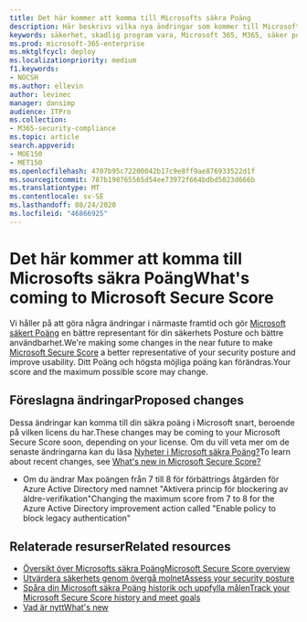```yaml
---
title: Det här kommer att komma till Microsofts säkra Poäng
description: Här beskrivs vilka nya ändringar som kommer till Microsofts säkra poäng i säkerhets Center för Microsoft 365.
keywords: säkerhet, skadlig program vara, Microsoft 365, M365, säker poäng, säkerhets Center, förbättrings åtgärder
ms.prod: microsoft-365-enterprise
ms.mktglfcycl: deploy
ms.localizationpriority: medium
f1.keywords:
- NOCSH
ms.author: ellevin
author: levinec
manager: dansimp
audience: ITPro
ms.collection:
- M365-security-compliance
ms.topic: article
search.appverid:
- MOE150
- MET150
ms.openlocfilehash: 4707b95c72200042b17c9e8ff9ae876933522d1f
ms.sourcegitcommit: 787b198765565d54ee73972f664bdbd5023d666b
ms.translationtype: MT
ms.contentlocale: sv-SE
ms.lasthandoff: 08/24/2020
ms.locfileid: "46866925"
---
```

# <a name="whats-coming-to-microsoft-secure-score"></a><span data-ttu-id="5eaf7-104">Det här kommer att komma till Microsofts säkra Poäng</span><span class="sxs-lookup"><span data-stu-id="5eaf7-104">What's coming to Microsoft Secure Score</span></span>

<span data-ttu-id="5eaf7-105">Vi håller på att göra några ändringar i närmaste framtid och gör [Microsoft säkert Poäng](microsoft-secure-score.md) en bättre representant för din säkerhets Posture och bättre användbarhet.</span><span class="sxs-lookup"><span data-stu-id="5eaf7-105">We're making some changes in the near future to make [Microsoft Secure Score](microsoft-secure-score.md) a better representative of your security posture and improve usability.</span></span> <span data-ttu-id="5eaf7-106">Ditt Poäng och högsta möjliga poäng kan förändras.</span><span class="sxs-lookup"><span data-stu-id="5eaf7-106">Your score and the maximum possible score may change.</span></span>

## <a name="proposed-changes"></a><span data-ttu-id="5eaf7-107">Föreslagna ändringar</span><span class="sxs-lookup"><span data-stu-id="5eaf7-107">Proposed changes</span></span>

<span data-ttu-id="5eaf7-108">Dessa ändringar kan komma till din säkra poäng i Microsoft snart, beroende på vilken licens du har.</span><span class="sxs-lookup"><span data-stu-id="5eaf7-108">These changes may be coming to your Microsoft Secure Score soon, depending on your license.</span></span> <span data-ttu-id="5eaf7-109">Om du vill veta mer om de senaste ändringarna kan du läsa [Nyheter i Microsoft säkra Poäng?](microsoft-secure-score-whats-new.md)</span><span class="sxs-lookup"><span data-stu-id="5eaf7-109">To learn about recent changes, see [What's new in Microsoft Secure Score?](microsoft-secure-score-whats-new.md)</span></span>

- <span data-ttu-id="5eaf7-110">Om du ändrar Max poängen från 7 till 8 för förbättrings åtgärden för Azure Active Directory med namnet "Aktivera princip för blockering av äldre-verifikation"</span><span class="sxs-lookup"><span data-stu-id="5eaf7-110">Changing the maximum score from 7 to 8 for the Azure Active Directory improvement action called "Enable policy to block legacy authentication"</span></span>

## <a name="related-resources"></a><span data-ttu-id="5eaf7-111">Relaterade resurser</span><span class="sxs-lookup"><span data-stu-id="5eaf7-111">Related resources</span></span>

- [<span data-ttu-id="5eaf7-112">Översikt över Microsofts säkra Poäng</span><span class="sxs-lookup"><span data-stu-id="5eaf7-112">Microsoft Secure Score overview</span></span>](microsoft-secure-score.md)
- [<span data-ttu-id="5eaf7-113">Utvärdera säkerhets genom övergå molnet</span><span class="sxs-lookup"><span data-stu-id="5eaf7-113">Assess your security posture</span></span>](microsoft-secure-score-improvement-actions.md)
- [<span data-ttu-id="5eaf7-114">Spåra din Microsoft säkra Poäng historik och uppfylla målen</span><span class="sxs-lookup"><span data-stu-id="5eaf7-114">Track your Microsoft Secure Score history and meet goals</span></span>](microsoft-secure-score-history-metrics-trends.md)
- [<span data-ttu-id="5eaf7-115">Vad är nytt</span><span class="sxs-lookup"><span data-stu-id="5eaf7-115">What's new</span></span>](microsoft-secure-score-whats-new.md)
